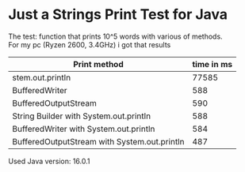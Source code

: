 # Just a Strings Print Test for Java
The test: function that prints 10^5 words with various of methods.  
For my pc (Ryzen 2600, 3.4GHz) i got that results

| Print method                                | time in ms |
| ------------------------------------------- |------------|
|stem.out.println                             | 77585      |
|BufferedWriter                               | 588        |
|BufferedOutputStream                         | 590        |
|String Builder with System.out.println       | 588        |
|BufferedWriter with System.out.println       | 584        |
|BufferedOutputStream with System.out.println | 487        |

Used Java version: 16.0.1
